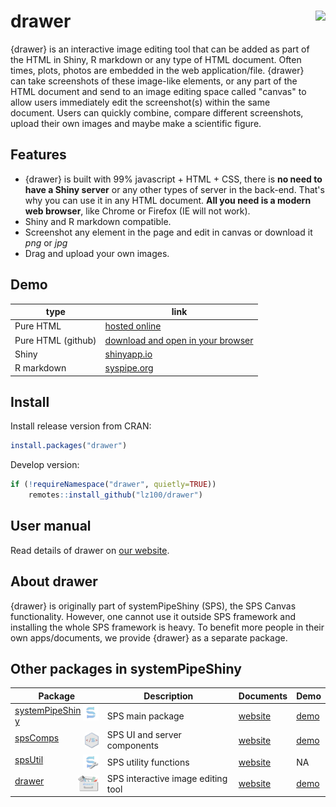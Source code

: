# drawer <img src="https://github.com/lz100/drawer/blob/master/img/drawer.png?raw=true" align="right" height="139" />

{drawer} is an interactive image editing tool that can be added as part of the HTML in Shiny,
R markdown or any type of HTML document. Often times, plots, photos are embedded
in the web application/file. {drawer} can take screenshots of these image-like elements, or 
any part of the HTML document and send to an image editing space called "canvas" to allow users 
immediately edit the screenshot(s) within the same document. Users can quickly 
combine, compare different screenshots, upload their own images 
and maybe make a scientific figure. 

## Features 

- {drawer} is built with 99% javascript + HTML + CSS, there is **no need to have a Shiny server** or any other 
types of server in the back-end. That's why you can use it in any HTML document. 
**All you need is a modern web browser**, like Chrome or Firefox (IE will not work).
- Shiny and R markdown compatible.
- Screenshot any element in the page and edit in canvas or download it *png* or *jpg*
- Drag and upload your own images.


## Demo
|type|link|
|---|---|
|Pure HTML|[hosted online](https://systempipe.org/sps/dev/drawer/drawer_independent.html)|
|Pure HTML (github)|[download and open in your browser](https://github.com/lz100/drawer/blob/master/examples/rmd_demo/drawer_independent.html)|
|Shiny|[shinyapp.io](https://lezhang.shinyapps.io/drawer)|
|R markdown|[syspipe.org](https://systempipe.org/sps/dev/drawer/drawer_rmd_demo.html)|


## Install

Install release version from CRAN:

```r
install.packages("drawer")
```

Develop version:

```r
if (!requireNamespace("drawer", quietly=TRUE))
    remotes::install_github("lz100/drawer")
```

## User manual 

Read details of drawer on [our website](https://systempipe.org/sps/canvas/).

## About drawer
{drawer} is originally part of systemPipeShiny (SPS), the SPS Canvas functionality.
However, one cannot use it outside SPS framework and installing the whole SPS framework
is heavy. To benefit more people in their own apps/documents, we provide {drawer} as 
a separate package. 

## Other packages in systemPipeShiny

| Package | Description | Documents | Demo |
| --- | --- | --- | --- |
|<img src="https://github.com/systemPipeR/systemPipeR.github.io/blob/main/static/images/sps_small.png?raw=true" align="right" height="25" />[systemPipeShiny](https://github.com/systemPipeR/systemPipeShiny) | SPS main package |[website](https://systempipe.org/sps/)|[demo](https://tgirke.shinyapps.io/systemPipeShiny/)|
|<img src="https://github.com/systemPipeR/systemPipeR.github.io/blob/main/static/images/spscomps.png?raw=true" align="right" height="25" />[spsComps](https://github.com/lz100/spsComps) | SPS UI and server components |[website](https://systempipe.org/sps/dev/spscomps/)|[demo](https://lezhang.shinyapps.io/spsComps)|
|<img src="https://github.com/systemPipeR/systemPipeR.github.io/blob/main/static/images/spsutil.png?raw=true" align="right" height="25" />[spsUtil](https://github.com/lz100/spsUtil) | SPS utility functions |[website](https://systempipe.org/sps/dev/spsutil/)|NA|
|<img src="https://github.com/systemPipeR/systemPipeR.github.io/blob/main/static/images/drawer.png?raw=true" align="right" height="25" />[drawer](https://github.com/lz100/drawer) | SPS interactive image editing tool |[website](https://systempipe.org/sps/dev/drawer/)|[demo](https://lezhang.shinyapps.io/drawer)|
